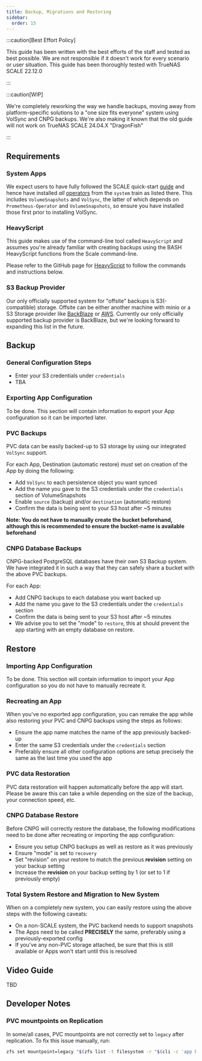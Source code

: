 ```yaml
---
title: Backup, Migrations and Restoring
sidebar:
  order: 15
---
```


:::caution[Best Effort Policy]

This guide has been written with the best efforts of the staff and tested as best possible. We are not responsible if it doesn't work for every scenario or user situation.
This guide has been thoroughly tested with TrueNAS SCALE 22.12.0

:::

:::caution[WIP]

We're completely reworking the way we handle backups, moving away from platform-specific solutions to a "one size fits everyone" system using VolSync and CNPG backups.
We're also making it known that the old guide will not work on TrueNAS SCALE 24.04.X "DragonFish"

:::


## Requirements

### System Apps

We expect users to have fully followed the SCALE quick-start [guide](/scale) and hence have installed *all* [operators](/scale/#minimal-getting-started-setup-with-scale) from the `system` train as listed there. This includes `VolumeSnapshots` and `VolSync`, the latter of which depends on `Prometheus-Operator` and `VolumeSnapshots`, so ensure you have installed those first prior to installing VolSync.

### HeavyScript

This guide makes use of the command-line tool called `HeavyScript` and assumes you're already familiar with creating backups using the BASH HeavyScript functions from the Scale command-line.

Please refer to the GitHub page for [HeavyScript](https://github.com/Heavybullets8/heavy_script) to follow the commands and instructions below.

### S3 Backup Provider

Our only officially supported system for "offsite" backups is S3(-compatible) storage. Offsite can be either another machine with minio or a S3 Storage provider like [BackBlaze](https://www.backblaze.com/) or [AWS](https://aws.amazon.com/s3/pricing/). Currently our only officially supported backup provider is BackBlaze, but we're looking forward to expanding this list in the future.


## Backup

### General Configuration Steps

- Enter your S3 credentials under `credentials`
- TBA

### Exporting App Configuration

To be done. This section will contain information to export your App configuration so it can be imported later.

### PVC Backups

PVC data can be easily backed-up to S3 storage by using our integrated `VolSync` support.

For each App, Destination (automatic restore) *must* set on creation of the App by doing the following:

- Add `VolSync` to each persistence object you want synced
- Add the name you gave to the S3 credentials under the `credentials` section of VolumeSnapshots
- Enable `source` (backup) and/or `destination` (automatic restore)
- Confirm the data is being sent to your S3 host after ~5 minutes

**Note: You do not have to manually create the bucket beforehand, although this is recommended to ensure the bucket-name is available beforehand**

### CNPG Database Backups

CNPG-backed PostgreSQL databases have their own S3 Backup system. We have integrated it in such a way that they can safely share a bucket with the above PVC backups.

For each App:

- Add CNPG backups to each database you want backed up
- Add the name you gave to the S3 credentials under the `credentials` section
- Confirm the data is being sent to your S3 host after ~5 minutes
- We advise you to set the "mode" to `restore`, this at should prevent the app starting with an empty database on restore.

## Restore

### Importing App Configuration

To be done. This section will contain information to import your App configuration so you do not have to manually recreate it.

### Recreating an App

When you've no exported app configuration, you can remake the app while also restoring your PVC and CNPG backups using the steps as follows:

- Ensure the app name matches the name of the app previously backed-up
- Enter the same S3 credentials under the `credentials` section
- Preferably ensure all other configuration options are setup precisely the same as the last time you used the app

### PVC data Restoration

PVC data restoration will happen automatically before the app will start. Please be aware this can take a while depending on the size of the backup, your connection speed, etc.

### CNPG Database Restore

Before CNPG will correctly restore the database, the following modifications need to be done after recreating or importing the app configuration:

- Ensure you setup CNPG backups as well as restore as it was previously
- Ensure "mode" is set to `recovery`
- Set "revision" on your restore to match the previous **revision** setting on your backup setting
- Increase the **revision** on your backup setting by 1 (or set to 1 if previously empty)

### Total System Restore and Migration to New System

When on a completely new system, you can easily restore using the above steps with the following caveats:

- On a non-SCALE system, the PVC backend needs to support snapshots
- The Apps need to be called **PRECISELY** the same, preferably using a previously-exported config
- If you've any non-PVC storage attached, be sure that this is still available or Apps won't start until this is resolved

## Video Guide

TBD

## Developer Notes

### PVC mountpoints on Replication

In some/all cases, PVC mountpoints are not correctly set to `legacy` after replication. To fix this issue manually, run:

```bash
zfs set mountpoint=legacy "$(zfs list -t filesystem -r "$(cli -c 'app kubernetes config' | grep -E "pool\s\|" | awk -F '|' '{print $3}' | tr -d " \t\n\r")" -o name -H | grep "volumes/pvc")"
```
